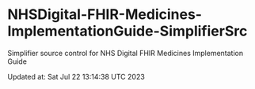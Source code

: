 # NHSDigital-FHIR-Medicines-ImplementationGuide-SimplifierSrc  
Simplifier source control for NHS Digital FHIR Medicines Implementation Guide  


Updated at: Sat Jul 22 13:14:38 UTC 2023
